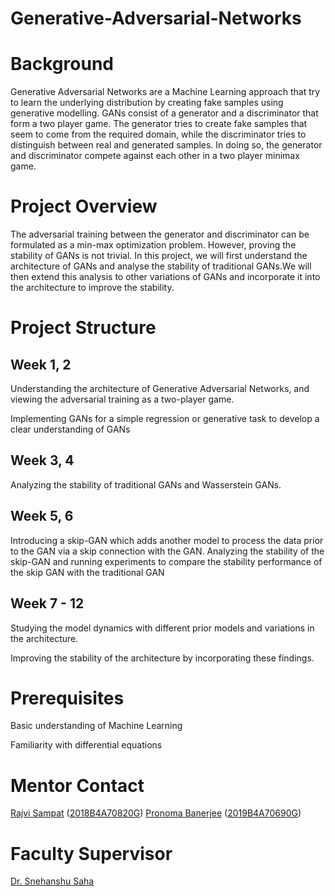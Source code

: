 # Generative-Adversarial-Networks

# Background
Generative Adversarial Networks are a Machine Learning approach that try to learn the underlying distribution by creating fake samples using generative modelling. GANs consist of a generator and a discriminator that form a two player game. The generator tries to create fake samples that seem to come from the required domain, while the discriminator tries to distinguish between real and generated samples. In doing so, the generator and discriminator compete against each other in a two player minimax game. 

# Project Overview
The adversarial training between the generator and discriminator can be formulated as a min-max optimization problem. However, proving the stability of GANs is not trivial. In this project, we will first understand the architecture of GANs and analyse the stability of traditional GANs.We will then extend this analysis to other variations of GANs and incorporate it into the architecture to improve the stability.

# Project Structure
## Week 1, 2 
Understanding the architecture of Generative Adversarial Networks, and viewing the adversarial training as a two-player game.

Implementing GANs for a simple regression or generative task to develop a clear understanding of GANs

## Week 3, 4
Analyzing the stability of traditional GANs and Wasserstein GANs.

## Week 5, 6
Introducing a skip-GAN which adds another model to process the data prior to the GAN via a skip connection with the GAN. Analyzing the stability of the skip-GAN and running experiments to compare the stability performance of the skip GAN with the traditional GAN

## Week 7 - 12
Studying the model dynamics with different prior models and variations in the architecture.

Improving the stability of the architecture by incorporating these findings. 

# Prerequisites
Basic understanding of Machine Learning

Familiarity with differential equations

# Mentor Contact
[Rajvi Sampat](https://github.com/rajvi-git) ([2018B4A70820G](mailto:f20180820@goa.bits-pilani.ac.in))
[Pronoma Banerjee](https://github.com/pronoma) ([2019B4A70690G](mailto:f20190690@goa.bits-pilani.ac.in))

# Faculty Supervisor
[Dr. Snehanshu Saha](https://www.bits-pilani.ac.in/goa/snehanshus/profile)
